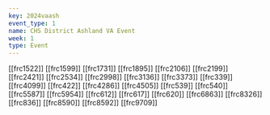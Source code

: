 ```yaml
---
key: 2024vaash
event_type: 1
name: CHS District Ashland VA Event
week: 1
type: Event
---
```

[[frc1522]]
[[frc1599]]
[[frc1731]]
[[frc1895]]
[[frc2106]]
[[frc2199]]
[[frc2421]]
[[frc2534]]
[[frc2998]]
[[frc3136]]
[[frc3373]]
[[frc339]]
[[frc4099]]
[[frc422]]
[[frc4286]]
[[frc4505]]
[[frc539]]
[[frc540]]
[[frc5587]]
[[frc5954]]
[[frc612]]
[[frc617]]
[[frc620]]
[[frc6863]]
[[frc8326]]
[[frc836]]
[[frc8590]]
[[frc8592]]
[[frc9709]]
